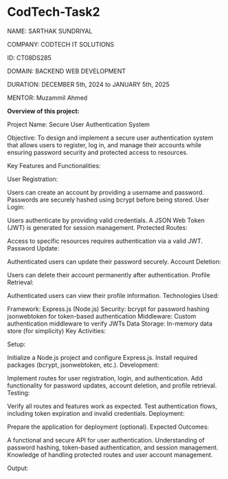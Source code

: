 # CodTech-Task2
NAME: SARTHAK SUNDRIYAL

COMPANY: CODTECH IT SOLUTIONS

ID: CT08DS285


DOMAIN: BACKEND WEB DEVELOPMENT


DURATION: DECEMBER 5th, 2024 to JANUARY 5th, 2025


MENTOR: Muzammil Ahmed












**Overview of this project:**

Project Name:
Secure User Authentication System

Objective:
To design and implement a secure user authentication system that allows users to register, log in, and manage their accounts while ensuring password security and protected access to resources.

Key Features and Functionalities:

User Registration:

Users can create an account by providing a username and password.
Passwords are securely hashed using bcrypt before being stored.
User Login:

Users authenticate by providing valid credentials.
A JSON Web Token (JWT) is generated for session management.
Protected Routes:

Access to specific resources requires authentication via a valid JWT.
Password Update:

Authenticated users can update their password securely.
Account Deletion:

Users can delete their account permanently after authentication.
Profile Retrieval:

Authenticated users can view their profile information.
Technologies Used:

Framework: Express.js (Node.js)
Security:
bcrypt for password hashing
jsonwebtoken for token-based authentication
Middleware: Custom authentication middleware to verify JWTs
Data Storage: In-memory data store (for simplicity)
Key Activities:

Setup:

Initialize a Node.js project and configure Express.js.
Install required packages (bcrypt, jsonwebtoken, etc.).
Development:

Implement routes for user registration, login, and authentication.
Add functionality for password updates, account deletion, and profile retrieval.
Testing:

Verify all routes and features work as expected.
Test authentication flows, including token expiration and invalid credentials.
Deployment:

Prepare the application for deployment (optional).
Expected Outcomes:

A functional and secure API for user authentication.
Understanding of password hashing, token-based authentication, and session management.
Knowledge of handling protected routes and user account management.



Output:
